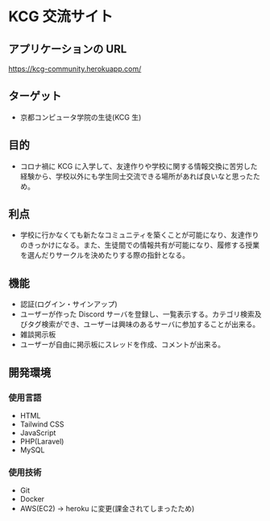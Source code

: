 # KCG 交流サイト

## アプリケーションの URL

https://kcg-community.herokuapp.com/

## ターゲット

-   京都コンピュータ学院の生徒(KCG 生)

## 目的

-   コロナ禍に KCG に入学して、友達作りや学校に関する情報交換に苦労した経験から、学校以外にも学生同士交流できる場所があれば良いなと思ったため。

## 利点

-   学校に行かなくても新たなコミュニティを築くことが可能になり、友達作りのきっかけになる。また、生徒間での情報共有が可能になり、履修する授業を選んだりサークルを決めたりする際の指針となる。

## 機能

-   認証(ログイン・サインアップ)
-   ユーザーが作った Discord サーバを登録し、一覧表示する。カテゴリ検索及びタグ検索ができ、ユーザーは興味のあるサーバに参加することが出来る。
-   雑談掲示板
-   ユーザーが自由に掲示板にスレッドを作成、コメントが出来る。

## 開発環境

### 使用言語

-   HTML
-   Tailwind CSS
-   JavaScript
-   PHP(Laravel)
-   MySQL

### 使用技術

-   Git
-   Docker
-   AWS(EC2) -> heroku に変更(課金されてしまったため)
